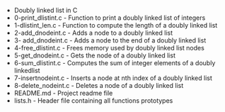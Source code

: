 * Doubly linked list in C
* 0-print_dlistint.c - Function to print a doubly linked list of integers
* 1-dlistint_len.c - Function to compute the length of a doubly linked list
* 2-add_dnodeint.c - Adds a node to a doubly linked list
* 3- add_dnodeint.c -  Adds a node to the end of a doubly linked list
* 4-free_dlistint.c - Frees memory used by doubly linked list nodes
* 5-get_dnodeint.c - Gets the node of a doubly linked list
* 6-sum_dlistint.c - Computes the sum of integer elements of a doubly linkedlist
* 7-insertnodeint.c - Inserts a node at nth index of a doubly linked list
* 8-delete_nodeint.c - Deletes a node of a doubly linked list
* README.md - Project readme file
* lists.h - Header file containing all functions prototypes
